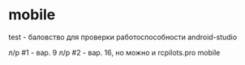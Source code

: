 ﻿# mobile

test - баловство для проверки работоспособности android-studio

л/р #1 - вар. 9
л/р #2 - вар. 16, но можно и rcpilots.pro mobile 
